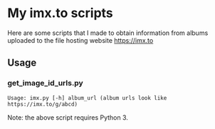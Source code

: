 # My imx.to scripts
Here are some scripts that I made to obtain information from albums uploaded to the file hosting website https://imx.to

## Usage
### get_image_id_urls.py
```
Usage: imx.py [-h] album_url (album urls look like https://imx.to/g/abcd)
```
Note: the above script requires Python 3.
